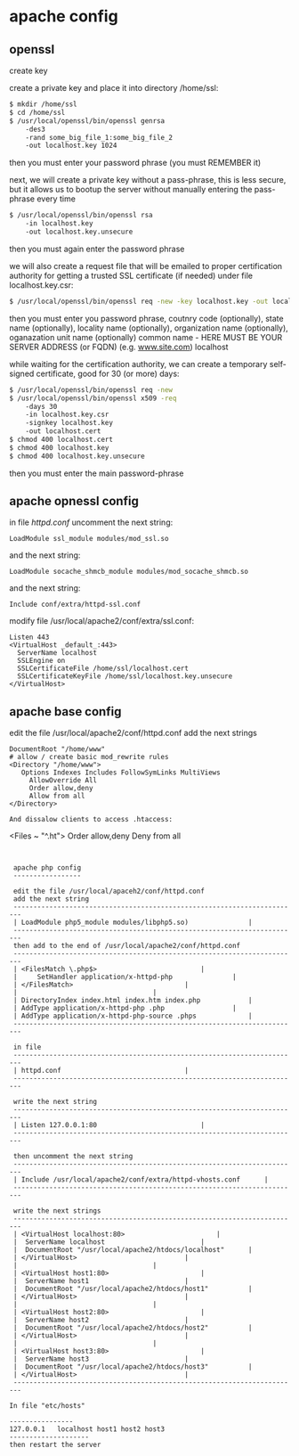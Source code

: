 # apache config

## openssl
create key
  
create a private key and place it into directory /home/ssl:
```sh
$ mkdir /home/ssl
$ cd /home/ssl
$ /usr/local/openssl/bin/openssl genrsa 
    -des3 
    -rand some_big_file_1:some_big_file_2 
    -out localhost.key 1024
```

then you must enter your password phrase (you must REMEMBER it)

next, we will create a private key without a pass-phrase, this is less secure, 
but it allows us to bootup the server without manually entering the pass-phrase every time
```sh
$ /usr/local/openssl/bin/openssl rsa 
    -in localhost.key
    -out localhost.key.unsecure
```

then you must again enter the password phrase

we will also create a request file that will be emailed to proper certification authority 
for getting a trusted SSL certificate (if needed) under file localhost.key.csr:
```sh
$ /usr/local/openssl/bin/openssl req -new -key localhost.key -out localhost.key.csr
```

then you must enter you password phrase, coutnry code (optionally), state name (optionally),
locality name (optionally), organization name (optionally), oganazation unit name (optionally)
common name - HERE MUST BE YOUR SERVER ADDRESS (or FQDN) (e.g. www.site.com) localhost

while waiting for the certification authority, we can create a temporary self-signed certificate,
good for 30 (or more) days: 
```sh
$ /usr/local/openssl/bin/openssl req -new 
$ /usr/local/openssl/bin/openssl x509 -req 
    -days 30 
    -in localhost.key.csr 
    -signkey localhost.key 
    -out localhost.cert 
$ chmod 400 localhost.cert
$ chmod 400 localhost.key
$ chmod 400 localhost.key.unsecure
```
then you must enter the main password-phrase


## apache opnessl config
in file *httpd.conf* uncomment the next string:
```
LoadModule ssl_module modules/mod_ssl.so
```

and the next string:
```
LoadModule socache_shmcb_module modules/mod_socache_shmcb.so
```

and the next string:
```
Include conf/extra/httpd-ssl.conf
```

modify file /usr/local/apache2/conf/extra/ssl.conf:
```
Listen 443
<VirtualHost _default_:443>
  ServerName localhost
  SSLEngine on
  SSLCertificateFile /home/ssl/localhost.cert
  SSLCertificateKeyFile /home/ssl/localhost.key.unsecure
</VirtualHost>
``` 

 
## apache base config
edit the file /usr/local/apache2/conf/httpd.conf
add the next strings
```
DocumentRoot "/home/www"
# allow / create basic mod_rewrite rules	
<Directory "/home/www">	
   Options Indexes Includes FollowSymLinks MultiViews
     AllowOverride All
     Order allow,deny							
     Allow from all
</Directory>
 
And dissalow clients to access .htaccess:
```
<Files ~ "^.ht">
    Order allow,deny
    Deny from all
</Files>
```  


 apache php config
 -----------------

 edit the file /usr/local/apaceh2/conf/httpd.conf
 add the next string
 ------------------------------------------------------------------------
 | LoadModule php5_module modules/libphp5.so)				|
 ------------------------------------------------------------------------
 then add to the end of /usr/local/apache2/conf/httpd.conf
 ------------------------------------------------------------------------
 | <FilesMatch \.php$>							|
 |     SetHandler application/x-httpd-php 				|
 | </FilesMatch>							|
 |									|
 | DirectoryIndex index.html index.htm index.php 			|
 | AddType application/x-httpd-php .php					|
 | AddType application/x-httpd-php-source .phps				|
 ------------------------------------------------------------------------

 in file 
 ------------------------------------------------------------------------
 | httpd.conf								|
 ------------------------------------------------------------------------

 write the next string
 ------------------------------------------------------------------------
 | Listen 127.0.0.1:80							|
 ------------------------------------------------------------------------

 then uncomment the next string
 ------------------------------------------------------------------------
 | Include /usr/local/apache2/conf/extra/httpd-vhosts.conf		|
 ------------------------------------------------------------------------

 write the next strings
 ------------------------------------------------------------------------
 | <VirtualHost localhost:80>						|
 |	ServerName localhost						|
 |	DocumentRoot "/usr/local/apache2/htdocs/localhost"		|
 | </VirtualHost>							|
 |									|
 | <VirtualHost host1:80>						|
 |	ServerName host1						|
 |	DocumentRoot "/usr/local/apache2/htdocs/host1"			|
 | </VirtualHost>							|
 |									|
 | <VirtualHost host2:80>						|
 |	ServerName host2						|
 |	DocumentRoot "/usr/local/apache2/htdocs/host2"			|
 | </VirtualHost>							|
 |									|
 | <VirtualHost host3:80>						|
 |	ServerName host3						|
 |	DocumentRoot "/usr/local/apache2/htdocs/host3"			|
 | </VirtualHost>							|
 ------------------------------------------------------------------------

In file "etc/hosts"

----------------
127.0.0.1	localhost host1 host2 host3
--------------------
then restart the server
